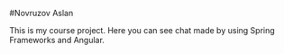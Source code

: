 #Novruzov Aslan

This is my course project. Here you can see chat made by using Spring Frameworks and Angular.